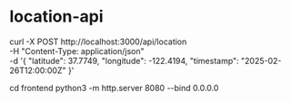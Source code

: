# location-api

curl -X POST http://localhost:3000/api/location \
     -H "Content-Type: application/json" \
     -d '{
           "latitude": 37.7749,
           "longitude": -122.4194,
           "timestamp": "2025-02-26T12:00:00Z"
         }'


cd frontend
python3 -m http.server 8080 --bind 0.0.0.0
